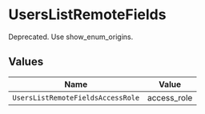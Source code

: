 # UsersListRemoteFields

Deprecated. Use show_enum_origins.


## Values

| Name                              | Value                             |
| --------------------------------- | --------------------------------- |
| `UsersListRemoteFieldsAccessRole` | access_role                       |